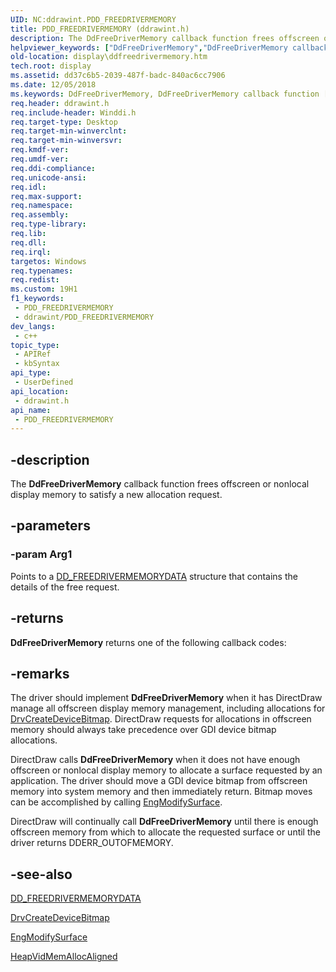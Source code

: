 ```yaml
---
UID: NC:ddrawint.PDD_FREEDRIVERMEMORY
title: PDD_FREEDRIVERMEMORY (ddrawint.h)
description: The DdFreeDriverMemory callback function frees offscreen or nonlocal display memory to satisfy a new allocation request.
helpviewer_keywords: ["DdFreeDriverMemory","DdFreeDriverMemory callback function [Display Devices]","PDD_FREEDRIVERMEMORY","PDD_FREEDRIVERMEMORY callback","ddfncs_cbc94a36-d6b1-45e5-925e-17738eae3904.xml","ddrawint/DdFreeDriverMemory","display.ddfreedrivermemory"]
old-location: display\ddfreedrivermemory.htm
tech.root: display
ms.assetid: dd37c6b5-2039-487f-badc-840ac6cc7906
ms.date: 12/05/2018
ms.keywords: DdFreeDriverMemory, DdFreeDriverMemory callback function [Display Devices], PDD_FREEDRIVERMEMORY, PDD_FREEDRIVERMEMORY callback, ddfncs_cbc94a36-d6b1-45e5-925e-17738eae3904.xml, ddrawint/DdFreeDriverMemory, display.ddfreedrivermemory
req.header: ddrawint.h
req.include-header: Winddi.h
req.target-type: Desktop
req.target-min-winverclnt: 
req.target-min-winversvr: 
req.kmdf-ver: 
req.umdf-ver: 
req.ddi-compliance: 
req.unicode-ansi: 
req.idl: 
req.max-support: 
req.namespace: 
req.assembly: 
req.type-library: 
req.lib: 
req.dll: 
req.irql: 
targetos: Windows
req.typenames: 
req.redist: 
ms.custom: 19H1
f1_keywords:
 - PDD_FREEDRIVERMEMORY
 - ddrawint/PDD_FREEDRIVERMEMORY
dev_langs:
 - c++
topic_type:
 - APIRef
 - kbSyntax
api_type:
 - UserDefined
api_location:
 - ddrawint.h
api_name:
 - PDD_FREEDRIVERMEMORY
---
```


## -description

The <b>DdFreeDriverMemory</b> callback function frees offscreen or nonlocal display memory to satisfy a new allocation request.

## -parameters

### -param Arg1

Points to a <a href="/windows/desktop/api/ddrawint/ns-ddrawint-dd_freedrivermemorydata">DD_FREEDRIVERMEMORYDATA</a> structure that contains the details of the free request.

## -returns

<b>DdFreeDriverMemory</b> returns one of the following callback codes:

## -remarks

The driver should implement <b>DdFreeDriverMemory</b> when it has DirectDraw manage all offscreen display memory management, including allocations for <a href="/windows/desktop/api/winddi/nf-winddi-drvcreatedevicebitmap">DrvCreateDeviceBitmap</a>. DirectDraw requests for allocations in offscreen memory should always take precedence over GDI device bitmap allocations.

DirectDraw calls <b>DdFreeDriverMemory</b> when it does not have enough offscreen or nonlocal display memory to allocate a surface requested by an application. The driver should move a GDI device bitmap from offscreen memory into system memory and then immediately return. Bitmap moves can be accomplished by calling <a href="/windows/desktop/api/winddi/nf-winddi-engmodifysurface">EngModifySurface</a>.

DirectDraw will continually call <b>DdFreeDriverMemory</b> until there is enough offscreen memory from which to allocate the requested surface or until the driver returns DDERR_OUTOFMEMORY.

## -see-also

<a href="/windows/desktop/api/ddrawint/ns-ddrawint-dd_freedrivermemorydata">DD_FREEDRIVERMEMORYDATA</a>



<a href="/windows/desktop/api/winddi/nf-winddi-drvcreatedevicebitmap">DrvCreateDeviceBitmap</a>



<a href="/windows/desktop/api/winddi/nf-winddi-engmodifysurface">EngModifySurface</a>



<a href="/windows/desktop/api/dmemmgr/nf-dmemmgr-heapvidmemallocaligned">HeapVidMemAllocAligned</a>

